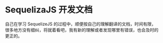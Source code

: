 # SequelizaJS 开发文档

自己在学习 SequelizeJS 的过程中，顺便按自己的理解翻译的文档，时间有限，很多地方没有细纠，将就着看吧，我有新的理解或者发现哪里有错误，也会及时的更正的。